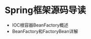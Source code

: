 #                           Spring框架源码导读

   * IOC根容器BeanFactory概述
   * BeanFactory和FactoryBean详解



